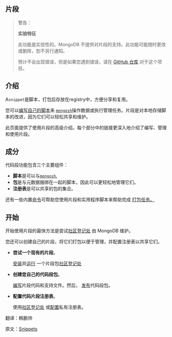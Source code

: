 ## 片段

> 警告：
>
> **实验特征**
>
> 此功能是实验性的。MongoDB 不提供对片段的支持。此功能可能随时更改或删除，恕不另行通知。
>
> 预计不会出现错误，但是如果您遇到错误，请在 [GitHub 仓库](https://github.com/mongodb-labs/mongosh-snippets/issues) 对于这个项目。

## 介绍

A`snippet`是脚本，打包后存放在registry中，方便分享和复用。

您可以[编写自己的脚本](https://www.mongodb.com/docs/mongodb-shell/write-scripts/#std-label-mdb-shell-write-scripts)来 [`mongosh`](https://www.mongodb.com/docs/mongodb-shell/#mongodb-binary-bin.mongosh)操作数据或执行管理任务。片段是对本地存储脚本的改进，因为它们可以轻松共享和维护。

此页面提供了使用片段的高级介绍。每个部分中的链接更深入地介绍了编写、管理和使用片段。

## 成分

代码段功能包含三个主要组件：

- **脚本**是可以与[`mongosh`.](https://www.mongodb.com/docs/mongodb-shell/#mongodb-binary-bin.mongosh)
- **包**是与元数据捆绑在一起的脚本，因此可以更轻松地管理它们。
- **注册表**是可以共享的包的集合。

还有一些内置[命令](https://www.mongodb.com/docs/mongodb-shell/snippets/commands/#std-label-snip-commands)可帮助您使用片段和实用程序脚本来帮助完成 [打包任务。](https://www.mongodb.com/docs/mongodb-shell/snippets/packages/#std-label-snip-make-a-registry-index)

## 开始

开始使用片段的最快方法是尝试[社区登记处](https://github.com/mongodb-labs/mongosh-snippets/tree/main/snippets) 由 MongoDB 维护。

您还可以创建自己的片段，将它们打包以便于管理，并配置注册表以共享它们。

- **尝试一个现有的片段**。

  [安装](https://www.mongodb.com/docs/mongodb-shell/snippets/working-with-snippets/#std-label-snip-install-packages)并[运行](https://www.mongodb.com/docs/mongodb-shell/snippets/working-with-snippets/#std-label-snip-run-snippets) 一个片段包[社区登记处](https://github.com/mongodb-labs/mongosh-snippets/tree/main/snippets)

- **创建您自己的代码段包**。

  [编写](https://www.mongodb.com/docs/mongodb-shell/snippets/packages/#std-label-snip-write)片段代码和支持文件。然后， [发布](https://www.mongodb.com/docs/mongodb-shell/snippets/packages/#std-label-snip-publish)代码段包。

- **配置代码片段注册表**。

  使用[社区登记处](https://github.com/mongodb-labs/mongosh-snippets/tree/main/snippets) 或[配置](https://www.mongodb.com/docs/mongodb-shell/snippets/registries-config/#std-label-snip-registry-config)私有注册表。







翻译：韩鹏帅

原文：[Snippets](https://www.mongodb.com/docs/mongodb-shell/snippets/)